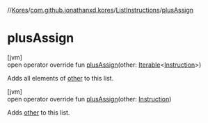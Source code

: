 //[Kores](../../../index.md)/[com.github.jonathanxd.kores](../index.md)/[ListInstructions](index.md)/[plusAssign](plus-assign.md)

# plusAssign

[jvm]\
open operator override fun [plusAssign](plus-assign.md)(other: [Iterable](https://kotlinlang.org/api/latest/jvm/stdlib/kotlin.collections/-iterable/index.html)<[Instruction](../-instruction/index.md)>)

Adds all elements of [other](plus-assign.md) to this list.

[jvm]\
open operator override fun [plusAssign](plus-assign.md)(other: [Instruction](../-instruction/index.md))

Adds [other](plus-assign.md) to this list.

